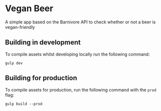 # Vegan Beer

A simple app based on the Barnivore API to check whether or not a beer is vegan-friendly

## Building in development

To compile assets whilst developing locally run the following command:

```
gulp dev
```

## Building for production

To compile assets for production, run the following command with the `prod` flag:

```
gulp build --prod
```
